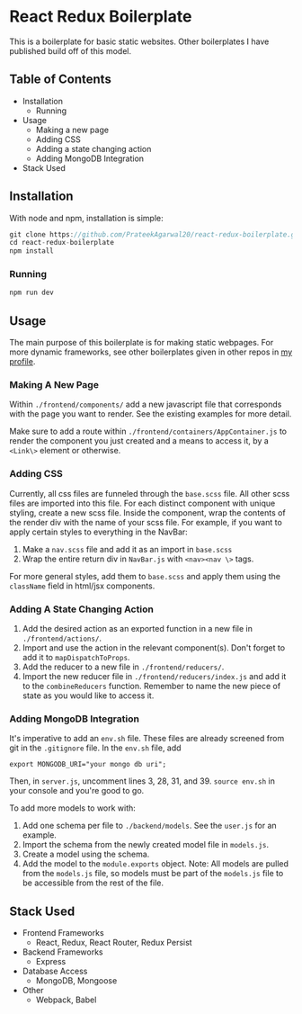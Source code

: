 # React Redux Boilerplate
This is a boilerplate for basic static websites. Other boilerplates I have published build off of this model.

## Table of Contents
* Installation
  * Running
* Usage
  * Making a new page
  * Adding CSS
  * Adding a state changing action
  * Adding MongoDB Integration
* Stack Used



## Installation
With node and npm, installation is simple:
```javascript
git clone https://github.com/PrateekAgarwal20/react-redux-boilerplate.git
cd react-redux-boilerplate
npm install
```
### Running
``` javascript
npm run dev
```
## Usage
The main purpose of this boilerplate is for making static webpages. For more dynamic frameworks, see other boilerplates given in other repos in [my profile](https://github.com/PrateekAgarwal20).

### Making A New Page
Within `./frontend/components/` add a new javascript file that corresponds with the page you want to render. See the existing examples for more detail.

Make sure to add a route within `./frontend/containers/AppContainer.js` to render the component you just created and a means to access it, by a `<Link\>` element or otherwise.

### Adding CSS
Currently, all css files are funneled through the `base.scss` file. All other scss files are imported into this file. For each distinct component with unique styling, create a new scss file. Inside the component, wrap the contents of the render div with the name of your scss file. For example, if you want to apply certain styles to everything in the NavBar:
1. Make a `nav.scss` file and add it as an import in `base.scss`
2. Wrap the entire return div in `NavBar.js` with `<nav><nav \>` tags.

For more general styles, add them to `base.scss` and apply them using the `className` field in html/jsx components.

### Adding A State Changing Action
1. Add the desired action as an exported function in a new file in `./frontend/actions/`.
2. Import and use the action in the relevant component(s). Don't forget to add it to `mapDispatchToProps`.
3. Add the reducer to a new file in `./frontend/reducers/`.
4. Import the new reducer file in `./frontend/reducers/index.js` and add it to the `combineReducers` function. Remember to name the new piece of state as you would like to access it.

### Adding MongoDB Integration
It's imperative to add an `env.sh` file. These files are already screened from git in the `.gitignore` file. In the `env.sh` file, add
```
export MONGODB_URI="your mongo db uri";
```
Then, in `server.js`, uncomment lines 3, 28, 31, and 39. `source env.sh` in your console and you're good to go.

To add more models to work with:
1. Add one schema per file to `./backend/models`. See the `user.js` for an example.
2. Import the schema from the newly created model file in `models.js`.
3. Create a model using the schema.
4. Add the model to the `module.exports` object.
Note: All models are pulled from the `models.js` file, so models must be part of the `models.js` file to be accessible from the rest of the file.

## Stack Used
* Frontend Frameworks
  * React, Redux, React Router, Redux Persist
* Backend Frameworks
  * Express
* Database Access
  * MongoDB, Mongoose
* Other
  * Webpack, Babel
